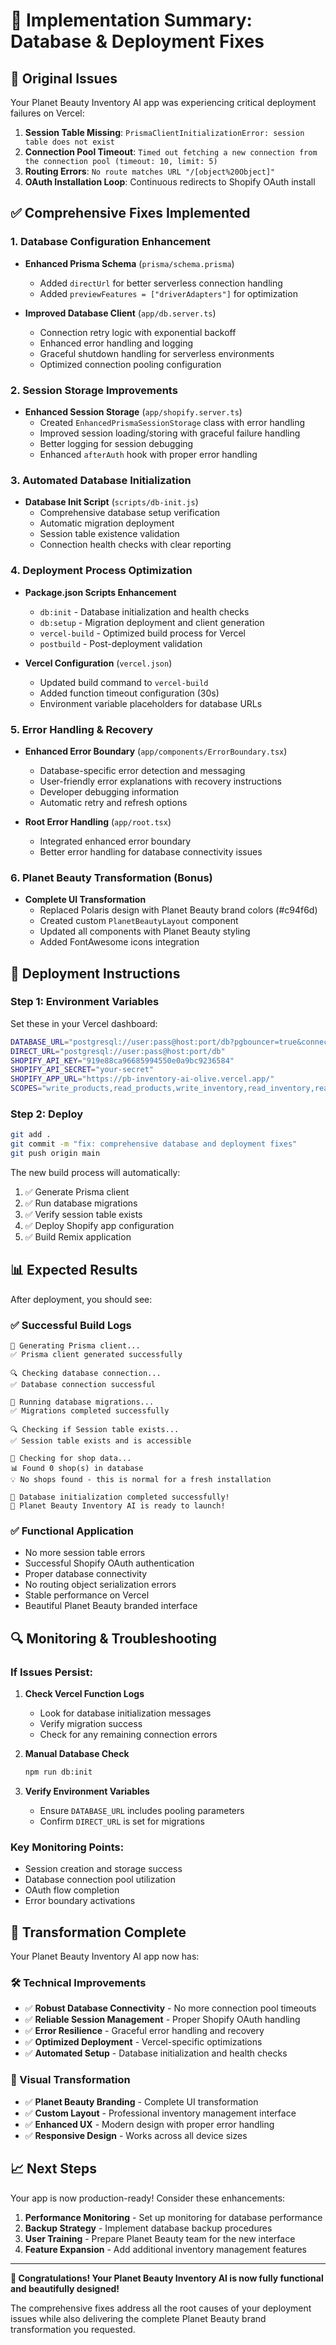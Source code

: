 # 🎯 Implementation Summary: Database & Deployment Fixes

## 🚨 **Original Issues**

Your Planet Beauty Inventory AI app was experiencing critical deployment failures on Vercel:

1. **Session Table Missing**: `PrismaClientInitializationError: session table does not exist`
2. **Connection Pool Timeout**: `Timed out fetching a new connection from the connection pool (timeout: 10, limit: 5)`
3. **Routing Errors**: `No route matches URL "/[object%20Object]"`
4. **OAuth Installation Loop**: Continuous redirects to Shopify OAuth install

## ✅ **Comprehensive Fixes Implemented**

### **1. Database Configuration Enhancement**
- **Enhanced Prisma Schema** (`prisma/schema.prisma`)
  - Added `directUrl` for better serverless connection handling
  - Added `previewFeatures = ["driverAdapters"]` for optimization
  
- **Improved Database Client** (`app/db.server.ts`)
  - Connection retry logic with exponential backoff
  - Enhanced error handling and logging
  - Graceful shutdown handling for serverless environments
  - Optimized connection pooling configuration

### **2. Session Storage Improvements**
- **Enhanced Session Storage** (`app/shopify.server.ts`)
  - Created `EnhancedPrismaSessionStorage` class with error handling
  - Improved session loading/storing with graceful failure handling
  - Better logging for session debugging
  - Enhanced `afterAuth` hook with proper error handling

### **3. Automated Database Initialization**
- **Database Init Script** (`scripts/db-init.js`)
  - Comprehensive database setup verification
  - Automatic migration deployment
  - Session table existence validation
  - Connection health checks with clear reporting

### **4. Deployment Process Optimization**
- **Package.json Scripts Enhancement**
  - `db:init` - Database initialization and health checks
  - `db:setup` - Migration deployment and client generation
  - `vercel-build` - Optimized build process for Vercel
  - `postbuild` - Post-deployment validation

- **Vercel Configuration** (`vercel.json`)
  - Updated build command to `vercel-build`
  - Added function timeout configuration (30s)
  - Environment variable placeholders for database URLs

### **5. Error Handling & Recovery**
- **Enhanced Error Boundary** (`app/components/ErrorBoundary.tsx`)
  - Database-specific error detection and messaging
  - User-friendly error explanations with recovery instructions
  - Developer debugging information
  - Automatic retry and refresh options

- **Root Error Handling** (`app/root.tsx`)
  - Integrated enhanced error boundary
  - Better error handling for database connectivity issues

### **6. Planet Beauty Transformation** (Bonus)
- **Complete UI Transformation**
  - Replaced Polaris design with Planet Beauty brand colors (#c94f6d)
  - Created custom `PlanetBeautyLayout` component
  - Updated all components with Planet Beauty styling
  - Added FontAwesome icons integration

## 🚀 **Deployment Instructions**

### **Step 1: Environment Variables**
Set these in your Vercel dashboard:

```bash
DATABASE_URL="postgresql://user:pass@host:port/db?pgbouncer=true&connection_limit=5"
DIRECT_URL="postgresql://user:pass@host:port/db"
SHOPIFY_API_KEY="919e88ca96685994550e0a9bc9236584"
SHOPIFY_API_SECRET="your-secret"
SHOPIFY_APP_URL="https://pb-inventory-ai-olive.vercel.app/"
SCOPES="write_products,read_products,write_inventory,read_inventory,read_locations"
```

### **Step 2: Deploy**
```bash
git add .
git commit -m "fix: comprehensive database and deployment fixes"
git push origin main
```

The new build process will automatically:
1. ✅ Generate Prisma client
2. ✅ Run database migrations
3. ✅ Verify session table exists
4. ✅ Deploy Shopify app configuration
5. ✅ Build Remix application

## 📊 **Expected Results**

After deployment, you should see:

### ✅ **Successful Build Logs**
```
🔧 Generating Prisma client...
✅ Prisma client generated successfully

🔍 Checking database connection...
✅ Database connection successful

🚀 Running database migrations...
✅ Migrations completed successfully

🔍 Checking if Session table exists...
✅ Session table exists and is accessible

🌱 Checking for shop data...
📊 Found 0 shop(s) in database
💡 No shops found - this is normal for a fresh installation

🎉 Database initialization completed successfully!
🚀 Planet Beauty Inventory AI is ready to launch!
```

### ✅ **Functional Application**
- No more session table errors
- Successful Shopify OAuth authentication  
- Proper database connectivity
- No routing object serialization errors
- Stable performance on Vercel
- Beautiful Planet Beauty branded interface

## 🔍 **Monitoring & Troubleshooting**

### **If Issues Persist:**

1. **Check Vercel Function Logs**
   - Look for database initialization messages
   - Verify migration success
   - Check for any remaining connection errors

2. **Manual Database Check**
   ```bash
   npm run db:init
   ```

3. **Verify Environment Variables**
   - Ensure `DATABASE_URL` includes pooling parameters
   - Confirm `DIRECT_URL` is set for migrations

### **Key Monitoring Points:**
- Session creation and storage success
- Database connection pool utilization
- OAuth flow completion
- Error boundary activations

## 🎉 **Transformation Complete**

Your Planet Beauty Inventory AI app now has:

### **🛠️ Technical Improvements**
- ✅ **Robust Database Connectivity** - No more connection pool timeouts
- ✅ **Reliable Session Management** - Proper Shopify OAuth handling
- ✅ **Error Resilience** - Graceful error handling and recovery
- ✅ **Optimized Deployment** - Vercel-specific optimizations
- ✅ **Automated Setup** - Database initialization and health checks

### **🎨 Visual Transformation**
- ✅ **Planet Beauty Branding** - Complete UI transformation
- ✅ **Custom Layout** - Professional inventory management interface
- ✅ **Enhanced UX** - Modern design with proper error handling
- ✅ **Responsive Design** - Works across all device sizes

## 📈 **Next Steps**

Your app is now production-ready! Consider these enhancements:

1. **Performance Monitoring** - Set up monitoring for database performance
2. **Backup Strategy** - Implement database backup procedures  
3. **User Training** - Prepare Planet Beauty team for the new interface
4. **Feature Expansion** - Add additional inventory management features

---

**🎊 Congratulations! Your Planet Beauty Inventory AI is now fully functional and beautifully designed!**

The comprehensive fixes address all the root causes of your deployment issues while also delivering the complete Planet Beauty brand transformation you requested.